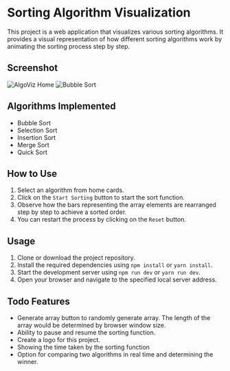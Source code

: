 # Sorting Algorithm Visualization

This project is a web application that visualizes various sorting algorithms. It provides a visual representation of how different sorting algorithms work by animating the sorting process step by step.

## Screenshot
![AlgoViz Home](https://res.cloudinary.com/dn2xmjsug/image/upload/v1692990788/Home_Algo_Viz_lyoox4.png)
![Bubble Sort](https://res.cloudinary.com/dn2xmjsug/image/upload/v1692990789/BubbleSort_oeorzv.png)

## Algorithms Implemented

- Bubble Sort
- Selection Sort
- Insertion Sort
- Merge Sort
- Quick Sort

## How to Use

1. Select an algorithm from home cards.
2. Click on the `Start Sorting` button to start the sort function.
3. Observe how the bars representing the array elements are rearranged step by step to achieve a sorted order.
4. You can restart the process by clicking on the `Reset` button.

## Usage

1. Clone or download the project repository.
2. Install the required dependencies using `npm install` or `yarn install`.
3. Start the development server using `npm run dev` or `yarn run dev`.
4. Open your browser and navigate to the specified local server address.

## Todo Features

- Generate array button to randomly generate array. The length of the array would be determined by browser window size.
- Ability to pause and resume the sorting function.
- Create a logo for this project.
- Showing the time taken by the sorting function
- Option for comparing two algorithms in real time and determining the winner.
